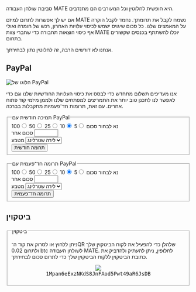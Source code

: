 <!--
.. link:
.. description:
.. tags: 
.. date: 2012-05-22 11:54:14
.. title: תרומה
.. slug: תרומה
-->

סביבת שולחן העבודה MATE היא חופשית לחלוטין וכל המעורבים הם מתנדבים.

אם יש לך אפשרות לתרום למיזם MATE נשמח לקבל את תרומתך. נחמד
לקבל הוקרה על המאמצים שלנו. כל סכום שיגויס ישמש לכיסוי עלויות
האחרון, רכש של חומרה ואולי אף כיסוי הוצאות תחבורה כדי שחברי
צוות MATE יוכלו להשתתף בכנסים שקשורים בתחום.

אנחנו לא דורשים הרבה, זה לחלוטין נתון לבחירתך.

<style>
img.centered {
    display: block;
    margin-left: auto;
    margin-right: auto }
</style>

## PayPal

<img class="right" src="https://www.paypalobjects.com/webstatic/mktg/Logo/pp-logo-100px.png" alt="הלוגו של PayPal"/>

אנו מעדיפים תשלום מתחדש כדי לבסס את כיסוי העלויות החודשיות
שלנו וגם כדי לאפשר לנו לתכנן טוב יותר את התמריצים למפתחים
שלנו ולממן מיזמי קוד פתוח אחרים.
עם זאת, תרומות חד־פעמיות מתקבלות בברכה.

<div class="bs-docs-section">
  <div class="well">
    <form name="monthly" class="form-horizontal" action="https://www.paypal.com/cgi-bin/webscr" onsubmit="return validateMonthlyForm()" method="post">
      <fieldset>
        <legend>תמיכה חודשית עם PayPal</legend>
        <div class="row">
          <label class="control-label">נא לבחור סכום</label>
          <label class="badge badge-info btn-mini"><input type="radio" name="amt" value="5">5</label>
          <label class="badge badge-success btn-mini"><input type="radio" name="amt" value="10" checked>10</label>
          <label class="badge badge-warning btn-mini"><input type="radio" name="amt" value="25">25</label>
          <label class="badge badge-important btn-mini"><input type="radio" name="amt" value="50">50</label>
          <label class="badge badge-inverse btn-mini"><input type="radio" name="amt" value="100">100</label>
        </div>
        <div class="row">
          <label for="monthly-specifyAmount" class="control-label">סכום אחר</label>
          <input type="text" id="monthly-specifyAmount" name="other" value="" size="5" maxlength="5"/>
        </div>
        <div class="row">
          <label for="monthly-currency" class="control-label">מטבע</label>
          <select id="monthly-currency" class="form-control" name="currency_code">
            <option>אירו</option>
            <option>דולר ארה״ב</option>
            <option selected="">לירה שטרלינג</option>
          </select>
        </div>
        <button type="submit" class="btn btn-primary">תרומה חודשית</button>
      </fieldset>
      <input type="hidden" name="cmd" value="_xclick-subscriptions">
      <input type="hidden" name="business" value="6282B4CZGVCB6">
      <input type="hidden" name="item_name" value="MATE Desktop Monthly Supporter">
      <input type="hidden" name="no_shipping" value="1">
      <input type="hidden" name="no_note" value="1">
      <input type="hidden" name="charset" value="UTF-8">
      <input type="hidden" name="a3" value="">
      <input type="hidden" name="p3" value="1">
      <input type="hidden" name="t3" value="M">
      <input type="hidden" name="src" value="1">
      <input type="hidden" name="sra" value="1">
      <input type="hidden" name="return" value="https://mate-desktop.org/donation-completed/">
      <input type="hidden" name="cancel_return" value="https://mate-desktop.org/donation-cancelled/">
    </form>
  </div>

  <div class="well">
    <form name="single" class="form-horizontal" action="https://www.paypal.com/cgi-bin/webscr" onsubmit="return validateSingleForm()" method="post">
      <fieldset>
        <legend>תרומה חד־פעמית עם PayPal</legend>
        <div class="row">
          <label class="control-label">נא לבחור סכום</label>
          <label class="badge badge-info btn-mini"><input type="radio" name="amt" value="5">5</label>
          <label class="badge badge-success btn-mini"><input type="radio" name="amt" value="10" checked>10</label>
          <label class="badge badge-warning btn-mini"><input type="radio" name="amt" value="25">25</label>
          <label class="badge badge-important btn-mini"><input type="radio" name="amt" value="50">50</label>
          <label class="badge badge-inverse btn-mini"><input type="radio" name="amt" value="100">100</label>
        </div>
        <div class="row">
          <label for="one-time-specifyAmount" class="control-label">סכום אחר</label>
          <input id="one-time-specifyAmount" type="text" name="other" value="" size="5" maxlength="5">
        </div>
        <div class="row">
          <label for="one-time-currency" class="control-label">מטבע</label>
          <select id="one-time-currency" class="form-control" name="currency_code">
            <option>אירו</option>
            <option>דולר ארה״ב</option>
            <option selected="">לירה שטרלינג</option>
          </select>
        </div>
        <button type="submit" class="btn btn-primary">תרומה חד־פעמית</button>
      </fieldset>
      <input type="hidden" name="cmd" value="_xclick">
      <input type="hidden" name="business" value="6282B4CZGVCB6">
      <input type="hidden" name="item_name" value="MATE Desktop One-time Donation">
      <input type="hidden" name="no_shipping" value="1">
      <input type="hidden" name="no_note" value="1">
      <input type="hidden" name="charset" value="UTF-8">
      <input type="hidden" name="amount" value="">
      <input type="hidden" name="src" value="1">
      <input type="hidden" name="sra" value="1">
      <input type="hidden" name="return" value="https://mate-desktop.org/donation-completed/">
      <input type="hidden" name="cancel_return" value="https://mate-desktop.org/donation-cancelled/">
    </form>
  </div>
</div>

## ביטקוין

<div class="bs-docs-section">
  <div class="well">
    <fieldset>
      <legend>ביטקוין</legend>
      <p>ניתן ללחוץ או לסרוק את קוד ה־QR שלהלן כדי להפעיל את לקוח הביטקוין
      שלך ולתרום 0.02 btc לשולחן העבודה MATE. לחלופין, ניתן להעתיק ולהדביק
      את כתובת הביטקוין ללקוח הביטקוין שלך כדי לתרום סכום לבחירתך.</p>
      <p align="center">
      <a href="bitcoin:1Mpan6eExzNKdS8JnFAod5Pwt49aR6JsDB?amount=0.02&label=MATE%20Desktop">
        <img src="https://chart.googleapis.com/chart?chs=384x384&cht=qr&chl=bitcoin:1Mpan6eExzNKdS8JnFAod5Pwt49aR6JsDB?amount=0.02&message=Donate_0.02_btc_to_MATE_Desktop" /></a>
      <br />
      <span style="font-family: monospace;">1Mpan6eExzNKdS8JnFAod5Pwt49aR6JsDB</span>
      </p>
    </fieldset>
  </div>
</div>

<script type="text/javascript">
  function validateMonthlyForm() {
    var n = document.forms["monthly"]["other"].value;
      if (n) {
        if (!isNaN(parseFloat(n)) && isFinite(n) && (n > 0)) {
          document.forms["monthly"]["a3"].value = n;
          return true;
        } else {
          alert("נא למלא סכום תקין לתרומה - תודה!");
          document.forms["monthly"]["other"].value = "";
          return false;
        }
      }
      else {
        document.forms["monthly"]["a3"].value = document.forms["monthly"]["amt"].value;
        return true;
      }
  }

  function validateSingleForm() {
    var n = document.forms["single"]["other"].value;
      if (n) {
        if (!isNaN(parseFloat(n)) && isFinite(n) && (n > 0)) {
          document.forms["single"]["amount"].value = n;
          return true;
        } else {
          alert("נא למלא סכום תקין תרומה - תודה!");
          document.forms["single"]["other"].value = "";
          return false;
        }
      }
      else {
        document.forms["single"]["amount"].value = document.forms["single"]["amt"].value;
        return true;
      }
  }
</script>
